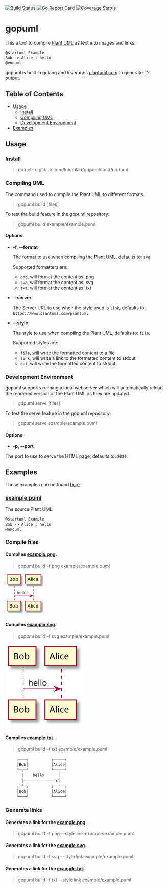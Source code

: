 [![Build Status](https://img.shields.io/endpoint.svg?url=https%3A%2F%2Factions-badge.atrox.dev%2Flonnblad%2Fgopuml%2Fbadge%3Fref%3Dmain&style=flat)](https://actions-badge.atrox.dev/lonnblad/gopuml/goto?ref=main)
[![Go Report Card](https://goreportcard.com/badge/github.com/lonnblad/gopuml)](https://goreportcard.com/report/github.com/lonnblad/gopuml)
[![Coverage Status](https://coveralls.io/repos/github/lonnblad/gopuml/badge.svg?branch=main)](https://coveralls.io/github/lonnblad/gopuml?branch=main)

# gopuml

This a tool to compile [Plant UML](https://plantuml.com/) as text into images and links.

```puml
@startuml Example
Bob -> Alice : hello
@enduml
```

gopuml is built in golang and leverages [plantuml.com](https://www.plantuml.com/) to generate it's output.

## Table of Contents

- [Usage](#usage)
  - [Install](#install)
  - [Compiling UML](#compiling-uml)
  - [Development Environment](#development-environment)
- [Examples](#examples)

## Usage

### Install

> go get -u github.com/lonnblad/gopuml/cmd/gopuml

### Compiling UML

The command used to compile the Plant UML to different formats.

> gopuml build [files]

To test the build feature in the gopuml repository:

> gopuml build example/example.puml

#### Options

- **-f, --format**

  The format to use when compiling the Plant UML, defaults to: `svg`.

  Supported formatters are:

  - `png`, will format the content as .png
  - `svg`, will format the content as .svg
  - `txt`, will format the content as .txt

- **--server**

  The Server URL to use when the style used is `link`, defaults to: `https://www.plantuml.com/plantuml`.

- **--style**

  The style to use when compiling the Plant UML, defaults to: `file`.

  Supported styles are:

  - `file`, will write the formatted content to a file
  - `link`, will write a link to the formatted content to stdout
  - `out`, will write the formatted content to stdout

### Development Environment

gopuml supports running a local webserver which will automatically reload the rendered version of the Plant UML as they are updated

> gopuml serve [files]

To test the serve feature in the gopuml repository:

> gopuml serve example/example.puml

#### Options

- **-p, --port**

The port to use to serve the HTML page, defaults to: `8080`.

## Examples

These examples can be found [here](example).

### [example.puml](example/example.puml)

The source Plant UML.

```puml
@startuml Example
Bob -> Alice : hello
@enduml
```

### Compile files

#### Compiles [example.png](example/example.png).

> gopuml build -f png example/example.puml

![example.png](example/example.png)

#### Compiles [example.svg](example/example.svg).

> gopuml build -f svg example/example.puml

![example.svg](example/example.svg)

#### Compiles [example.txt](example/example.txt).

> gopuml build -f txt example/example.puml

```txt
     ┌───┐          ┌─────┐
     │Bob│          │Alice│
     └─┬─┘          └──┬──┘
       │    hello      │
       │──────────────>│
     ┌─┴─┐          ┌──┴──┐
     │Bob│          │Alice│
     └───┘          └─────┘
```

### Generate links

#### Generates a link for the [example.png](https://www.plantuml.com/plantuml/png/SYWkIImgAStDKN2jICmjo4dbSifFKj2rKt3CoKnELR1Io4ZDoSddSaZDIodDpG44003__m00).

> gopuml build -f png --style link example/example.puml

#### Generates a link for the [example.svg](https://www.plantuml.com/plantuml/svg/SYWkIImgAStDKN2jICmjo4dbSifFKj2rKt3CoKnELR1Io4ZDoSddSaZDIodDpG44003__m00).

> gopuml build -f svg --style link example/example.puml

#### Generates a link for the [example.txt](https://www.plantuml.com/plantuml/txt/SYWkIImgAStDKN2jICmjo4dbSifFKj2rKt3CoKnELR1Io4ZDoSddSaZDIodDpG44003__m00).

> gopuml build -f txt --style link example/example.puml
